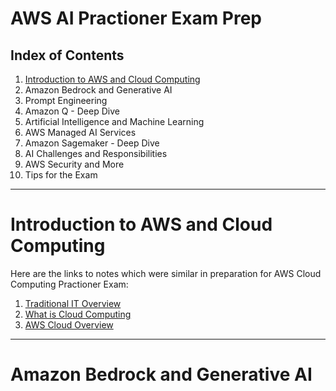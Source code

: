 # AWS AI Practioner Exam Prep

## Index of Contents
1. [Introduction to AWS and Cloud Computing](#introduction-to-aws-and-cloud-computing)
2. Amazon Bedrock and Generative AI
3. Prompt Engineering
4. Amazon Q - Deep Dive
5. Artificial Intelligence and Machine Learning
6. AWS Managed AI Services
7. Amazon Sagemaker - Deep Dive
8. AI Challenges and Responsibilities
9.  AWS Security and More
10. Tips for the Exam

---

# Introduction to AWS and Cloud Computing

Here are the links to notes which were similar in preparation for AWS Cloud Computing Practioner Exam:
1. [Traditional IT Overview](https://pratham-mehta.github.io/aws/content/cloudcomp/traditionalc.html)
2. [What is Cloud Computing](https://pratham-mehta.github.io/aws/content/cloudcomp/cc.html)
3. [AWS Cloud Overview](https://pratham-mehta.github.io/aws/content/cloudcomp/awscc.html)

---

# Amazon Bedrock and Generative AI
